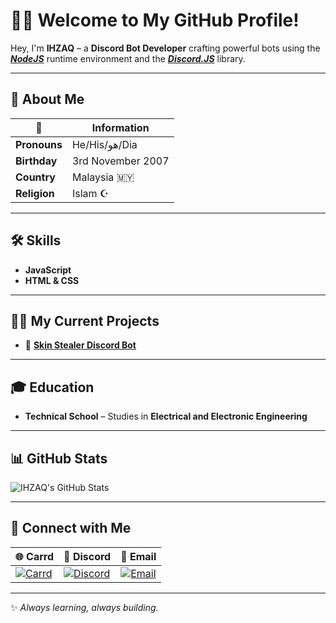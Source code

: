 # 🧑‍💻 Welcome to My GitHub Profile!

Hey, I'm **IHZAQ** – a **Discord Bot Developer** crafting powerful bots using the ***[NodeJS](https://nodejs.org/en)*** runtime environment and the ***[Discord.JS](https://discord.js.org/)*** library.  

---

## 📌 About Me  

| 🗿 | Information                  |
|----|------------------------------|
| **Pronouns**   | He/His/هو/Dia    |
| **Birthday**   | 3rd November 2007 |
| **Country**    | Malaysia 🇲🇾      |
| **Religion**   | Islam ☪️         |

---

## 🛠️ Skills  

- **JavaScript**  
- **HTML & CSS**  

---

## 👷‍♂️ My Current Projects  

- 🚀 **[Skin Stealer Discord Bot](https://github.com/IHZAQ/SkinStealerDiscordBot33)**  

---

## 🎓 Education  

- **Technical School** – Studies in **Electrical and Electronic Engineering**  

---

## 📊 GitHub Stats  

![IHZAQ's GitHub Stats](https://github-readme-stats.vercel.app/api?username=IHZAQ&count_private=true&theme=merko&show_icons=true)  

---

## 🔰 Connect with Me  

| 🌐 Carrd                         | 💬 Discord                      | 📧 Email                      |
|----------------------------------|----------------------------------|-------------------------------|
| [![Carrd](https://img.icons8.com/color/48/carrd.png)](https://ihz.carrd.co) | [![Discord](https://img.icons8.com/color/48/discord-logo.png)](https://discord.gg/ndEftjM) | [![Email](https://img.icons8.com/color/48/new-post.png)](mailto:IHZAQ@yahoo.com) |

---

✨ *Always learning, always building.* 
